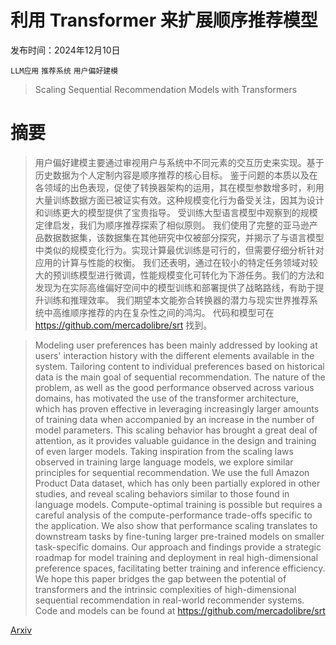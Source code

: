 # 利用 Transformer 来扩展顺序推荐模型

发布时间：2024年12月10日

`LLM应用` `推荐系统` `用户偏好建模`

> Scaling Sequential Recommendation Models with Transformers

# 摘要

> 用户偏好建模主要通过审视用户与系统中不同元素的交互历史来实现。基于历史数据为个人定制内容是顺序推荐的核心目标。
    鉴于问题的本质以及在各领域的出色表现，促使了转换器架构的运用，其在模型参数增多时，利用大量训练数据方面已被证实有效。这种规模变化行为备受关注，因其为设计和训练更大的模型提供了宝贵指导。
    受训练大型语言模型中观察到的规模定律启发，我们为顺序推荐探索了相似原则。
    我们使用了完整的亚马逊产品数据数据集，该数据集在其他研究中仅被部分探究，并揭示了与语言模型中类似的规模变化行为。实现计算最优训练是可行的，但需要仔细分析针对应用的计算与性能的权衡。
    我们还表明，通过在较小的特定任务领域对较大的预训练模型进行微调，性能规模变化可转化为下游任务。我们的方法和发现为在实际高维偏好空间中的模型训练和部署提供了战略路线，有助于提升训练和推理效率。
    我们期望本文能弥合转换器的潜力与现实世界推荐系统中高维顺序推荐的内在复杂性之间的鸿沟。
    代码和模型可在 https://github.com/mercadolibre/srt 找到。

> Modeling user preferences has been mainly addressed by looking at users' interaction history with the different elements available in the system. Tailoring content to individual preferences based on historical data is the main goal of sequential recommendation.
  The nature of the problem, as well as the good performance observed across various domains, has motivated the use of the transformer architecture, which has proven effective in leveraging increasingly larger amounts of training data when accompanied by an increase in the number of model parameters. This scaling behavior has brought a great deal of attention, as it provides valuable guidance in the design and training of even larger models.
  Taking inspiration from the scaling laws observed in training large language models, we explore similar principles for sequential recommendation.
  We use the full Amazon Product Data dataset, which has only been partially explored in other studies, and reveal scaling behaviors similar to those found in language models. Compute-optimal training is possible but requires a careful analysis of the compute-performance trade-offs specific to the application.
  We also show that performance scaling translates to downstream tasks by fine-tuning larger pre-trained models on smaller task-specific domains. Our approach and findings provide a strategic roadmap for model training and deployment in real high-dimensional preference spaces, facilitating better training and inference efficiency.
  We hope this paper bridges the gap between the potential of transformers and the intrinsic complexities of high-dimensional sequential recommendation in real-world recommender systems.
  Code and models can be found at https://github.com/mercadolibre/srt

[Arxiv](https://arxiv.org/abs/2412.07585)